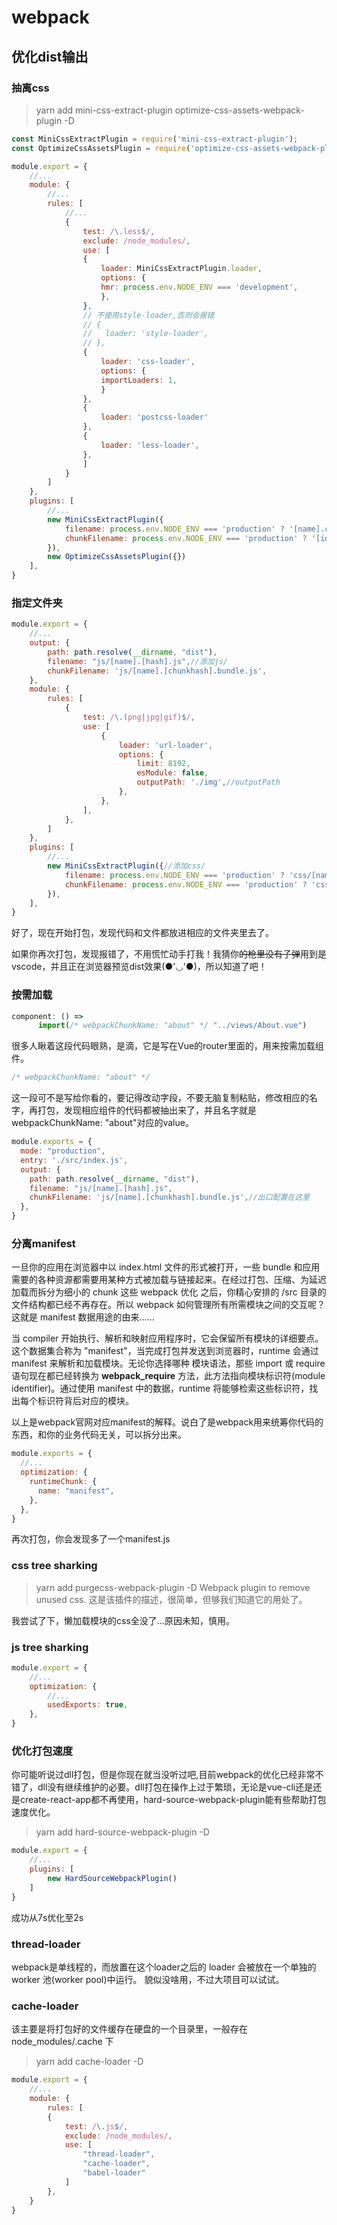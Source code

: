 # webpack

## 优化dist输出

### 抽离css
> yarn add mini-css-extract-plugin optimize-css-assets-webpack-plugin -D

```js
const MiniCssExtractPlugin = require('mini-css-extract-plugin');
const OptimizeCssAssetsPlugin = require('optimize-css-assets-webpack-plugin');

module.export = {
    //...
    module: {
        //...
        rules: [
            //...
            {
                test: /\.less$/,
                exclude: /node_modules/,
                use: [
                {
                    loader: MiniCssExtractPlugin.loader,
                    options: {
                    hmr: process.env.NODE_ENV === 'development',
                    },
                },
                // 不使用style-loader,否则会报错
                // {
                //   loader: 'style-loader',
                // },
                {
                    loader: 'css-loader',
                    options: {
                    importLoaders: 1,
                    }
                },
                {
                    loader: 'postcss-loader'
                },
                {
                    loader: 'less-loader',
                },
                ]
            }
        ]
    },
    plugins: [
        //...
        new MiniCssExtractPlugin({
            filename: process.env.NODE_ENV === 'production' ? '[name].css' : '[name].[hash].css',
            chunkFilename: process.env.NODE_ENV === 'production' ? '[id].css' : '[id].[hash].css',
        }),
        new OptimizeCssAssetsPlugin({})
    ],
}

```

### 指定文件夹
```js
module.export = {
    //...
    output: {
        path: path.resolve(__dirname, "dist"),
        filename: "js/[name].[hash].js",//添加js/
        chunkFilename: 'js/[name].[chunkhash].bundle.js',
    },
    module: {
        rules: [
            {
                test: /\.(png|jpg|gif)$/,
                use: [
                    {
                        loader: 'url-loader',
                        options: {
                            limit: 8192,
                            esModule: false,
                            outputPath: './img',//outputPath
                        },
                    },
                ],
            },
        ]
    },
    plugins: [
        //...
        new MiniCssExtractPlugin({//添加css/
            filename: process.env.NODE_ENV === 'production' ? 'css/[name].css' : 'css/[name].[hash].css',
            chunkFilename: process.env.NODE_ENV === 'production' ? 'css/[id].css' : 'css/[id].[hash].css',
        }),
    ],
}
```

好了，现在开始打包，发现代码和文件都放进相应的文件夹里去了。

如果你再次打包，发现报错了，不用慌忙动手打我！我猜你~~的枪里没有子弹~~用到是vscode，并且正在浏览器预览dist效果(●'◡'●)，所以知道了吧！

### 按需加载
```js
component: () =>
      import(/* webpackChunkName: "about" */ "../views/About.vue")
```
很多人瞅着这段代码眼熟，是滴，它是写在Vue的router里面的，用来按需加载组件。
```js
/* webpackChunkName: "about" */
```
这一段可不是写给你看的，要记得改动字段，不要无脑复制粘贴，修改相应的名字，再打包，发现相应组件的代码都被抽出来了，并且名字就是 webpackChunkName: "about"对应的value。
```js
module.exports = {
  mode: "production",
  entry: './src/index.js',
  output: {
    path: path.resolve(__dirname, "dist"),
    filename: "js/[name].[hash].js",
    chunkFilename: 'js/[name].[chunkhash].bundle.js',//出口配置在这里
  },
}
```

### 分离manifest
一旦你的应用在浏览器中以 index.html 文件的形式被打开，一些 bundle 和应用需要的各种资源都需要用某种方式被加载与链接起来。在经过打包、压缩、为延迟加载而拆分为细小的 chunk 这些 webpack 优化 之后，你精心安排的 /src 目录的文件结构都已经不再存在。所以 webpack 如何管理所有所需模块之间的交互呢？这就是 manifest 数据用途的由来……

当 compiler 开始执行、解析和映射应用程序时，它会保留所有模块的详细要点。这个数据集合称为 "manifest"，当完成打包并发送到浏览器时，runtime 会通过 manifest 来解析和加载模块。无论你选择哪种 模块语法，那些 import 或 require 语句现在都已经转换为 __webpack_require__ 方法，此方法指向模块标识符(module identifier)。通过使用 manifest 中的数据，runtime 将能够检索这些标识符，找出每个标识符背后对应的模块。

以上是webpack官网对应manifest的解释。说白了是webpack用来统筹你代码的东西，和你的业务代码无关，可以拆分出来。

```js
module.exports = {
  //...
  optimization: {
    runtimeChunk: {
      name: "manifest",
    },
  },
}
```
再次打包，你会发现多了一个manifest.js

### css tree sharking
> yarn add purgecss-webpack-plugin -D
Webpack plugin to remove unused css.
这是该插件的描述，很简单，但够我们知道它的用处了。

我尝试了下，懒加载模块的css全没了...原因未知，慎用。

### js tree sharking
```js
module.export = {
    //...
    optimization: {
        //...
        usedExports: true,
    },
}
```

### 优化打包速度
你可能听说过dll打包，但是你现在就当没听过吧,目前webpack的优化已经非常不错了，dll没有继续维护的必要。dll打包在操作上过于繁琐，无论是vue-cli还是还是create-react-app都不再使用，hard-source-webpack-plugin能有些帮助打包速度优化。
> yarn add hard-source-webpack-plugin -D

```js
module.export = {
    //...
    plugins: [
        new HardSourceWebpackPlugin()
    ]
}
```
成功从7s优化至2s

### thread-loader
webpack是单线程的，而放置在这个loader之后的 loader 会被放在一个单独的 worker 池(worker pool)中运行。
貌似没啥用，不过大项目可以试试。

### cache-loader
该主要是将打包好的文件缓存在硬盘的一个目录里，一般存在 node_modules/.cache 下
> yarn add cache-loader -D
```js
module.export = {
    //...
    module: {
        rules: [
        {
            test: /\.js$/,
            exclude: /node_modules/,
            use: [
                "thread-loader",
                "cache-loader",
                "babel-loader"
            ]
        },
    }
}
```
